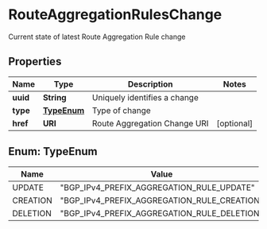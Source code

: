 

# RouteAggregationRulesChange

Current state of latest Route Aggregation Rule change

## Properties

| Name | Type | Description | Notes |
|------------ | ------------- | ------------- | -------------|
|**uuid** | **String** | Uniquely identifies a change |  |
|**type** | [**TypeEnum**](#TypeEnum) | Type of change |  |
|**href** | **URI** | Route Aggregation Change URI |  [optional] |



## Enum: TypeEnum

| Name | Value |
|---- | -----|
| UPDATE | &quot;BGP_IPv4_PREFIX_AGGREGATION_RULE_UPDATE&quot; |
| CREATION | &quot;BGP_IPv4_PREFIX_AGGREGATION_RULE_CREATION&quot; |
| DELETION | &quot;BGP_IPv4_PREFIX_AGGREGATION_RULE_DELETION&quot; |



